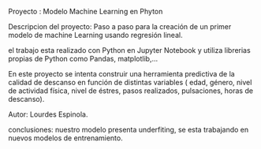 Proyecto : Modelo Machine Learning en Phyton

Descripcion del proyecto:
Paso a paso para la creación de un primer modelo de machine Learning usando regresión lineal. 

el trabajo esta realizado con Python en Jupyter Notebook y utiliza librerias propias de Python como Pandas, matplotlib,...

En este proyecto se intenta construir una herramienta predictiva de la calidad de descanso en función de distintas variables ( edad, género, nivel de actividad física, nivel de éstres,  pasos realizados, pulsaciones, horas de descanso). 

Autor: Lourdes Espinola.

conclusiones: nuestro modelo presenta underfiting, se esta trabajando en nuevos modelos de entrenamiento.
